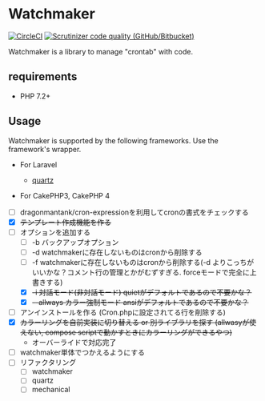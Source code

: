 # Watchmaker

[![CircleCI](https://img.shields.io/circleci/build/github/kozo/watchmaker.svg?style=flat-square)](https://circleci.com/gh/kozo/watchmaker)
[![Scrutinizer code quality (GitHub/Bitbucket)](https://img.shields.io/scrutinizer/quality/g/kozo/watchmaker.svg?style=flat-square)](https://scrutinizer-ci.com/g/kozo/watchmaker/)

Watchmaker is a library to manage "crontab" with code.

## requirements

- PHP 7.2+

## Usage

Watchmaker is supported by the following frameworks.
Use the framework's wrapper.

- For Laravel
  - [quartz](https://github.com/kozo/quartz)

- For CakePHP3, CakePHP 4


- [ ] dragonmantank/cron-expressionを利用してcronの書式をチェックする
- [x] ~~テンプレート作成機能を作る~~
- [ ] オプションを追加する
  - [ ] -b バックアップオプション
  - [ ] -d watchmakerに存在しないものはcronから削除する
  - [ ] -f watchmakerに存在しないものはcronから削除する(-d よりこっちがいいかな？コメント行の管理とかがむずすぎる. forceモードで完全に上書きする)
  - [x] ~~-i 対話モード(非対話モード) quietがデフォルトであるので不要かな？~~
  - [x] ~~--allways カラー強制モード ansiがデフォルトであるので不要かな？~~
- [ ] アンインストールを作る (Cron.phpに設定されてる行を削除する)
- [x] ~~カラーリングを自前実装に切り替える or 別ライブラリを探す (allwasyが使えない, compose scriptで動かすときにカラーリングができるやつ)~~
  - オーバーライドで対応完了
- [ ] watchmaker単体でつかえるようにする
- [ ] リファクタリング
  - [ ] watchmaker
  - [ ] quartz
  - [ ] mechanical
